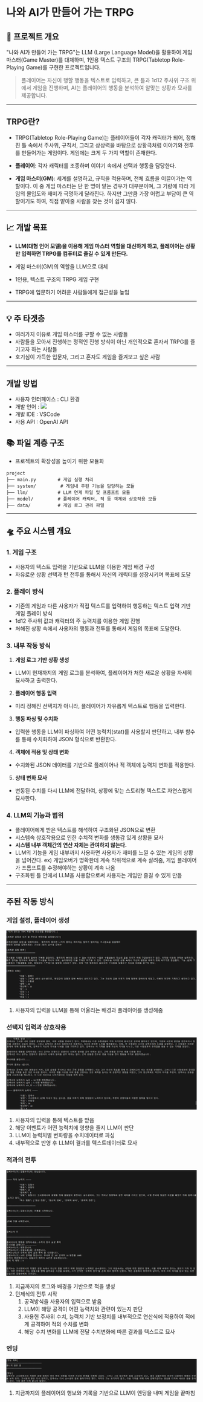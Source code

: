 #  나와 AI가 만들어 가는 TRPG

## 🔖 프로젝트 개요

"나와 AI가 만들어 가는 TRPG"는 LLM (Large Language Model)을 활용하여 게임 마스터(Game Master)를 대체하며, 1인용 텍스트 구조의  TRPG(Tabletop Role-Playing Game)를 구현한 프로젝트입니다.

> 플레이어는 자신이 행할 행동을 텍스트로 입력하고, 큰 틀과 1d12 주사위 구조 위에서 게임을 진행하며, AI는 플레이어의 행동을 분석하여 알맞는 상황과 묘사를 제공합니다.

---

## TRPG란?
* TRPG(Tabletop Role-Playing Game)는 플레이어들이 각자 캐릭터가 되어, 정해진 틀 속에서 주사위, 규칙서, 그리고 상상력을 바탕으로 상황극처럼 이야기와 전투를 만들어가는 게임이다. 게임에는 크게 두 가지 역할이 존재한다.

* **플레이어**: 각자 캐릭터를 조종하며 이야기 속에서 선택과 행동을 담당한다.

* **게임 마스터(GM)**: 세계를 설명하고, 규칙을 적용하며, 전체 흐름을 이끌어가는 역할이다.
이 중 게임 마스터는 단 한 명이 맡는 경우가 대부분이며,
그 기량에 따라 게임의 몰입도와 재미가 극명하게 달라진다.
하지만 그만큼 가장 어렵고 부담이 큰 역할이기도 하여, 직접 맡아줄 사람을 찾는 것이 쉽지 않다.
---

## 📈 개발 목표

- **LLM(대형 언어 모델)을 이용해
게임 마스터 역할을 대신하게 하고,
플레이어는 상황만 입력하면 TRPG를 컴퓨터로 즐길 수 있게 만든다.**

- 게임 마스터(GM)의 역할을 LLM으로 대체
- 1인용, 텍스트 구조의 TRPG 게임 구현
- TRPG에 입문하기 어려운 사람들에게 접근성을 높임
---

## 💡 주 타겟층

- 여러가지 이유로 게임 마스터를 구할 수 없는 사람들
- 사람들을 모아서 진행하는 정적인 진행 방식이 아닌 개인적으로 혼자서 TRPG를 즐기고자 하는 사람들
- 호기심이 가득한 입문자, 그리고 혼자도 게임을 즐겨보고 싶은 사람

---

## 개발 방법

- 사용자 인터페이스 : CLI 환경
- 개발 언어 : <img src="https://img.shields.io/badge/Python-3776AB?style=flat-square&logo=Python&logoColor=white"/>
- 개발 IDE : VSCode 
- 사용 API : OpenAI API

## 📚 파일 계층 구조
* 프로젝트의 확장성을 높이기 위한 모듈화
```
project
├── main.py        # 게임 실행 처리
├── system/         # 게임내 주된 기능을 담당하는 모듈
├── llm/           # LLM 연계 파일 및 프롬프트 모듈
├── model/         # 플레이어 캐릭터, 적 등 객체와 상호작용 모듈
├── data/          # 게임 로그 관리 파일
```
---


## 🛸 주요 시스템 개요

### 1. 게임 구조
- 사용자의 텍스트 입력을 기반으로 LLM을 이용한 게임 배경 구성
- 자유로운 상황 선택과 턴 전투를 통해서 자신의 캐릭터를 성장시키며 목표에 도달

### 2. 플레이 방식
- 기존의 게임과 다른 사용자가 직접 텍스트를 입력하여 행동하는 텍스트 입력 기반 게임 플레이 방식
- 1d12 주사위 값과 캐릭터의 주 능력치를 이용한 게임 진행
- 처해진 상황 속에서 사용자의 행동과 전투를 통해서 게임의 목표에 도달한다.

### 3. 내부 작동 방식
1. **게임 로그 기반 상황 생성**
* LLM이 현재까지의 게임 로그를 분석하여, 플레이어가 처한 새로운 상황을 자세히 묘사하고 출력한다.
2. **플레이어 행동 입력**
* 미리 정해진 선택지가 아니라, 플레이어가 자유롭게 텍스트로 행동을 입력한다.
3. **행동 파싱 및 수치화**
* 입력한 행동을 LLM이 파싱하여 어떤 능력치(stat)를 사용할지 판단하고, 내부 함수를 통해 수치화하여 JSON 형식으로 반환한다.
4. **객체에 적용 및 상태 변화**
* 수치화된 JSON 데이터를 기반으로 플레이어나 적 객체에 능력치 변화를 적용한다.
5. **상태 변화 묘사**
* 변동된 수치를 다시 LLM에 전달하여, 상황에 맞는 스토리형 텍스트로 자연스럽게 묘사한다.

### 4. LLM의 기능과 범위
- 플레이어에게 받은 텍스트를 해석하여 구조화된 JSON으로 변환
- 시스템속 상호작용으로 인한 수치적 변화를 생동감 있게 상황을 묘사
- **시스템 내부 객체간의 연산 자체는 관여하지 않는다.**
- LLM의 기능을 게임 내부까지 사용하면 사용자가 재미를 느낄 수 있는 게임의 상황을 넘어간다.
ex) 게임오버가 명확한데 계속 작위적으로 계속 살려줌, 게임 플레이어가 프롬프트를 수정해야하는 상황이 계속 나옴
- 구조화된 틀 안에서 LLM을 사용함으로써 사용자는 게임만 즐길 수 있게 만듬
---

## 주된 작동 방식

### 게임 설정, 플레이어 생성
![alt text](image.png)
1. 사용자의 입력을 LLM을 통해 어울리는 배경과 플레이어를 생성해줌

### 선택지 입력과 상호작용
![alt text](image-1.png)
1. 사용자의 입력을 통해 텍스트를 받음
2. 해당 이벤트가 어떤 능력치에 영향을 줄지 LLM이 판단
3. LLM이 능력치별 변화량을 수치데이터로 파싱
4. 내부적으로 반영 후 LLM이 결과를 텍스트데이터로 묘사

### 적과의 전투
![alt text](image-2.png)
1. 지금까지의 로그와 배경을 기반으로 적을 생성
2. 턴제식의 전투 시작
    1. 공격방식을 사용자의 입력으로 받음
    2. LLM이 해당 공격이 어떤 능력치와 관련이 있는지 판단
    3. 사용헌 주사위 수치, 능력치 기반 보정치를 내부적으로 연산식에 적용하여 적에게 공격하여 적의 수치를 변화
    4. 해당 수치 변화를 LLM에 전달 수치변화에 따른 결과를 텍스트로 묘사

### 엔딩
![alt text](image-3.png)
1. 지금까지의 플레이어의 행보와 기록을 기반으로 LLM이 엔딩을 내며 게임을 끝마침

